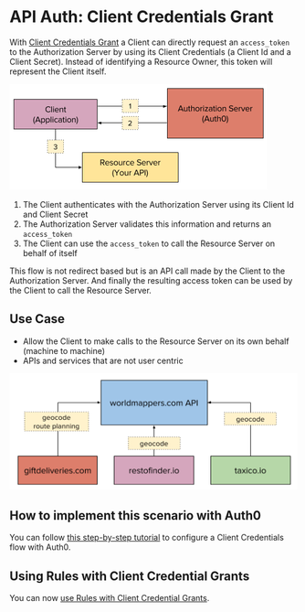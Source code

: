 # API Auth: Client Credentials Grant

With [Client Credentials Grant](https://tools.ietf.org/html/rfc6749#section-4.4) a Client can directly request an `access_token` to the Authorization Server by using its Client Credentials (a Client Id and a Client Secret). Instead of identifying a Resource Owner, this token will represent the Client itself.

![](/media/articles/api-auth/client-credentials-grant.png)

 1. The Client authenticates with the Authorization Server using its Client Id and Client Secret
 2. The Authorization Server validates this information and returns an `access_token`
 3. The Client can use the `access_token` to call the Resource Server on behalf of itself

This flow is not redirect based but is an API call made by the Client to the Authorization Server. And finally the resulting access token can be used by the Client to call the Resource Server.

## Use Case

 - Allow the Client to make calls to the Resource Server on its own behalf (machine to machine)
 - APIs and services that are not user centric

![](/media/articles/api-auth/server-to-server.png)

## How to implement this scenario with Auth0

You can follow [this step-by-step tutorial](/api-auth#tutorial) to configure a Client Credentials flow with Auth0.

## Using Rules with Client Credential Grants

You can now [use Rules with Client Credential Grants](/api-auth/grant/using-rules).
